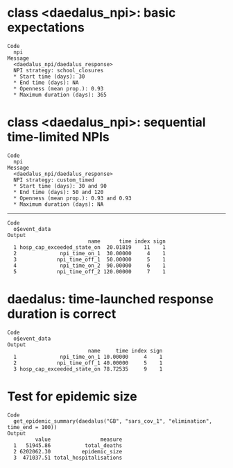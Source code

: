 # class <daedalus_npi>: basic expectations

    Code
      npi
    Message
      <daedalus_npi/daedalus_response>
      NPI strategy: school_closures
      * Start time (days): 30
      * End time (days): NA
      * Openness (mean prop.): 0.93
      * Maximum duration (days): 365

# class <daedalus_npi>: sequential time-limited NPIs

    Code
      npi
    Message
      <daedalus_npi/daedalus_response>
      NPI strategy: custom_timed
      * Start time (days): 30 and 90
      * End time (days): 50 and 120
      * Openness (mean prop.): 0.93 and 0.93
      * Maximum duration (days): NA

---

    Code
      o$event_data
    Output
                              name      time index sign
      1 hosp_cap_exceeded_state_on  20.01819    11    1
      2              npi_time_on_1  30.00000     4    1
      3             npi_time_off_1  50.00000     5    1
      4              npi_time_on_2  90.00000     6    1
      5             npi_time_off_2 120.00000     7    1

# daedalus: time-launched response duration is correct

    Code
      o$event_data
    Output
                              name     time index sign
      1              npi_time_on_1 10.00000     4    1
      2             npi_time_off_1 40.00000     5    1
      3 hosp_cap_exceeded_state_on 78.72535     9    1

# Test for epidemic size

    Code
      get_epidemic_summary(daedalus("GB", "sars_cov_1", "elimination", time_end = 100))
    Output
             value                measure
      1   51945.86           total_deaths
      2 6202062.30          epidemic_size
      3  471037.51 total_hospitalisations

